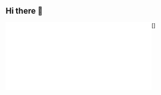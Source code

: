 ## Hi there 👋

[<img align="left" width="390" alt="🦑" src="https://github.com/ansoniikun/ansoniikun/blob/main/metrics.classic.svg">] 
